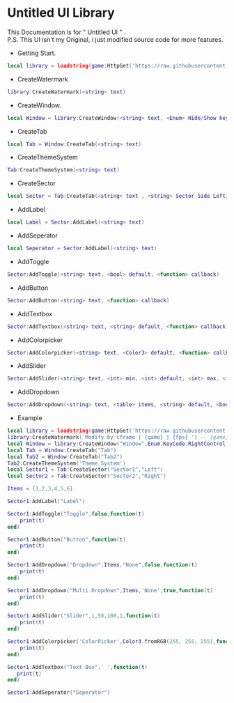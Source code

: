 # Untitled UI Library
This Documentation is for " Untitled UI " .<br>
P.S. This UI isn't my Original, i just modified source code for more features.
- Getting Start.
```lua
local library = loadstring(game:HttpGet('https://raw.githubusercontent.com/CFrame3310/UI/main/Untitled_UI.lua'))()
 ```
- CreateWatermark
```lua
library:CreateWatermark(<string> text)
 ```
- CreateWindow.
 ```lua
local Window = library:CreateWindow(<string> text, <Enum> Hide/Show key)
 ```
- CreateTab
```lua
local Tab = Window:CreateTab(<string> text)
 ```
- CreateThemeSystem
```lua
Tab:CreateThemeSystem(<string> text) 
 ```
- CreateSector
```lua
local Sector = Tab:CreateTab(<string> text , <string> Sector Side Left/Right)
```
- AddLabel
```lua
local Label = Sector:AddLabel(<string> text)
 ```
- AddSeperator
```lua
local Seperator = Sector:AddLabel(<string> text)
```
- AddToggle
```lua
Sector:AddToggle(<string> text, <bool> default, <function> callback)
```
- AddButton
```lua
Sector:AddButton(<string> text, <function> callback)
```
- AddTextbox
```lua
Sector:AddTextbox(<string> text, <string> default, <function> callback)
```
- AddColorpicker
```lua
Sector:AddColorpicker(<string> text, <Color3> default, <function> callback)
```
- AddSlider
```lua
Sector:AddSlider(<string> text, <int> min, <int> default, <int> max, <int> decimals, <function> callback)
```
- AddDropdown
```lua
Sector:AddDropdown(<string> text, <table> items, <string> default, <bool> multichoice, <function> callback)
```
- Example
```lua
local library = loadstring(game:HttpGet('https://raw.githubusercontent.com/CFrame3310/UI/main/Untitled_UI.lua'))()
library:CreateWatermark('Modify by cframe | {game} | {fps} ') -- {game} will replace with Game name and {fps} will replace with your fps.
local Window = library:CreateWindow("Window",Enum.KeyCode.RightControl)
local Tab = Window:CreateTab("Tab")
local Tab2 = Window:CreateTab("Tab2")
Tab2:CreateThemeSystem('Theme System')
local Sector1 = Tab:CreateSector("Sector1","Left")
local Sector2 = Tab:CreateSector("Sector2","Right")

Items = {1,2,3,4,5,6}

Sector1:AddLabel("Label")

Sector1:AddToggle("Toggle",false,function(t)
    print(t)
end)

Sector1:AddButton("Button",function(t)
    print(t)
end)

Sector1:AddDropdown("Dropdown",Items,"None",false,function(t)
    print(t)
end)

Sector1:AddDropdown("Multi Dropdown",Items,'None',true,function(t)
    print(t)
end)

Sector1:AddSlider("Slider",1,50,100,1,function(t)
    print(t)
end)

Sector1:AddColorpicker('ColorPicker',Color3.fromRGB(255, 255, 255),function(t)
    print(t)
end)

Sector1:AddTextbox("Text Box",' ',function(t)
   print(t)
end)

Sector1:AddSeperator("Seperator")
```
